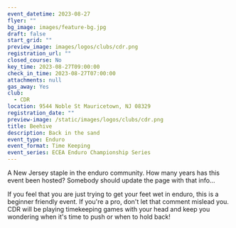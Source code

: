 ```yaml
---
event_datetime: 2023-08-27
flyer: ""
bg_image: images/feature-bg.jpg
draft: false
start_grid: ""
preview_image: images/logos/clubs/cdr.png
registration_url: ""
closed_course: No
key_time: 2023-08-27T09:00:00
check_in_time: 2023-08-27T07:00:00
attachments: null
gas_away: Yes
club:
  - CDR
location: 9544 Noble St Mauricetown, NJ 08329
registration_date: ""
preview-image: /static/images/logos/clubs/cdr.png
title: Beehive
description: Back in the sand
event_type: Enduro
event_format: Time Keeping
event_series: ECEA Enduro Championship Series
---
```


A New Jersey staple in the enduro community. How many years has this event been hosted? Somebody should update the page with that info... 

If you feel that you are just trying to get your feet wet in enduro, this is a beginner friendly event. If you're a pro, don't let that comment mislead you. CDR will be playing timekeeping games with your head and keep you wondering when it's time to push or when to hold back!